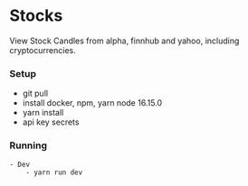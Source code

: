 # Stocks
View Stock Candles from alpha, finnhub and yahoo, including cryptocurrencies.

### Setup
- git pull
- install docker, npm, yarn node 16.15.0
- yarn install
- api key secrets

### Running
	- Dev
		- yarn run dev